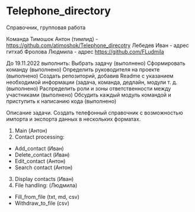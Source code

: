 # Telephone_directory
Справочник, групповая работа

Команда
Тимошок Антон (тимлид) - https://github.com/atimoshok/Telephone_direcotry
Лебедев Иван - адрес гитхаб
Фролова Людмила - адрес https://github.com/FLudmila

До 19.11.2022 выполнить:
Выбрать задачу (выполнено)
Сформировать команду (выполнено)
Определить руководителя на проекте (выполнено)
Создать репозиторий, добавив Readme с указанием необходимой информации (задача, команда, дедлайн, модули т. д. (выполнено)
Распределить роли и зоны ответственности между участниками (выполнено)
Обсудить каждый модуль командой и приступить к написанию кода (выполнено)

Описание задачи.
Создать телефонный справочник с возможностью импорта и экспорта данных в нескольких форматах.
1. Main (Антон)
2. Contact processing:
- Add_contact (Иван)
- Delete_contact (Иван)
- Edit_contact (Антон)
- Search contact (Антон)
3. Display contacts (Иван)
4. File handling: (Людмила)
- Fill_from_file (txt, md, csv)
- Withdraw_to_file (csv)
